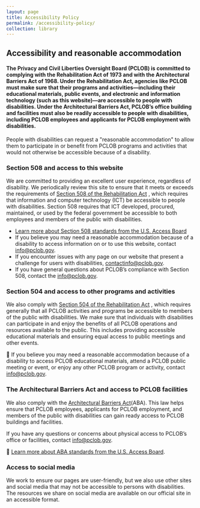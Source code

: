 ```yaml
---
layout: page
title: Accessibility Policy
permalink: /accessibility-policy/
collection: library
---
```


## Accessibility and reasonable accommodation


#### The Privacy and Civil Liberties Oversight Board (PCLOB) is committed to complying with the Rehabilitation Act of 1973 and with the Architectural Barriers Act of 1968. Under the Rehabilitation Act, agencies like PCLOB must make sure that their programs and activities—including their educational materials, public events, and electronic and information technology (such as this website)—are accessible to people with disabilities. Under the Architectural Barriers Act, PCLOB’s office building and facilities must also be readily accessible to people with disabilities, including PCLOB employees and applicants for PCLOB employment with disabilities.


People with disabilities can request a "reasonable accommodation" to allow them to participate in or benefit from PCLOB programs and activities that would not otherwise be accessible because of a disability. 


### Section 508 and access to this website  

We are committed to providing an excellent user experience, regardless of disability. We periodically review this site to ensure that it meets or exceeds the requirements of [Section 508 of the Rehabilitation Act](https://www.section508.gov/) , which requires that information and computer technology (ICT) be accessible to people with disabilities. Section 508 requires that ICT developed, procured, maintained, or used by the federal government be accessible to both employees and members of the public with disabilities. 

- [Learn more about Section 508 standards from the U.S. Access Board](https://www.access-board.gov/guidelines-and-standards/communications-and-it/about-the-section-508-standards)  
- If you believe you may need a reasonable accommodation because of a disability to access information on or to use this website, contact info@pclob.gov.  
- If you encounter issues with any page on our website that present a challenge for users with disabilities, contactinfo@pclob.gov.  
- If you have general questions about PCLOB’s compliance with Section 508, contact the info@pclob.gov.  

### Section 504 and access to other programs and activities

We also comply with [Section 504 of the Rehabilitation Act](https://www.dol.gov/oasam/regs/statutes/sec504.htm) , which requires generally that all PCLOB activities and programs be accessible to members of the public with disabilities. We make sure that individuals with disabilities can participate in and enjoy the benefits of all PCLOB operations and resources available to the public. This includes providing accessible educational materials and ensuring equal access to public meetings and other events. 

	If you believe you may need a reasonable accommodation because of a disability to access PCLOB educational materials, attend a PCLOB public meeting or event, or enjoy any other PCLOB program or activity, contact info@pclob.gov. 

### The Architectural Barriers Act and access to PCLOB facilities

We also comply with the [Architectural Barriers Act](https://www.access-board.gov/the-board/laws/architectural-barriers-act-aba)(ABA). This law helps ensure that PCLOB employees, applicants for PCLOB employment, and members of the public with disabilities can gain ready access to PCLOB buildings and facilities.  

If you have any questions or concerns about physical access to PCLOB’s office or facilities, contact info@pclob.gov. 

	[Learn more about ABA standards from the U.S. Access Board](https://www.access-board.gov/guidelines-and-standards/buildings-and-sites/about-the-aba-standards).

### Access to social media

We work to ensure our pages are user-friendly, but we also use other sites and social media that may not be accessible to persons with disabilities. The resources we share on social media are available on our official site in an accessible format.


